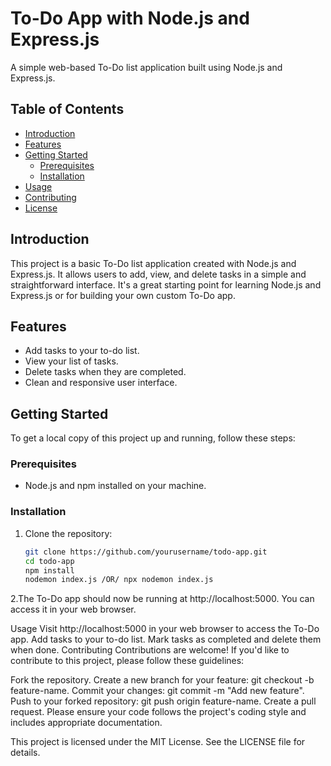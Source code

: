 # To-Do App with Node.js and Express.js

A simple web-based To-Do list application built using Node.js and Express.js.

## Table of Contents

- [Introduction](#introduction)
- [Features](#features)
- [Getting Started](#getting-started)
  - [Prerequisites](#prerequisites)
  - [Installation](#installation)
- [Usage](#usage)
- [Contributing](#contributing)
- [License](#license)

## Introduction

This project is a basic To-Do list application created with Node.js and Express.js. It allows users to add, view, and delete tasks in a simple and straightforward interface. It's a great starting point for learning Node.js and Express.js or for building your own custom To-Do app.

## Features

- Add tasks to your to-do list.
- View your list of tasks.
- Delete tasks when they are completed.
- Clean and responsive user interface.

## Getting Started

To get a local copy of this project up and running, follow these steps:

### Prerequisites

- Node.js and npm installed on your machine.

### Installation

1. Clone the repository:

   ```bash
   git clone https://github.com/yourusername/todo-app.git
   cd todo-app
   npm install
   nodemon index.js /OR/ npx nodemon index.js 

2.The To-Do app should now be running at http://localhost:5000. You can access it in your web browser.

Usage
Visit http://localhost:5000 in your web browser to access the To-Do app.
Add tasks to your to-do list.
Mark tasks as completed and delete them when done.
Contributing
Contributions are welcome! If you'd like to contribute to this project, please follow these guidelines:

Fork the repository.
Create a new branch for your feature: git checkout -b feature-name.
Commit your changes: git commit -m "Add new feature".
Push to your forked repository: git push origin feature-name.
Create a pull request.
Please ensure your code follows the project's coding style and includes appropriate documentation.

This project is licensed under the MIT License. See the LICENSE file for details.




